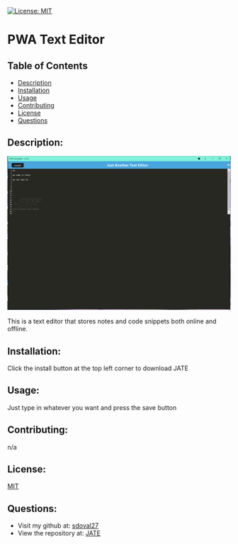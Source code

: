 [![License: MIT](https://img.shields.io/badge/License-MIT-yellow.svg)](https://opensource.org/licenses/MIT)
# PWA Text Editor

## Table of Contents
- [Description](#description)
- [Installation](#installation)
- [Usage](#usage)
- [Contributing](#contributing)
- [License](#license)
- [Questions](#questions)

## Description:
![JATE Screenshot](./client/src/images/JATE-app.png)

 This is a text editor that stores notes and code snippets both online and offline.

## Installation:
 Click the install button at the top left corner to download JATE

## Usage:
 Just type in whatever you want and press the save button

## Contributing:
 n/a

## License:
 [MIT](https://opensource.org/licenses/MIT)

## Questions:
 - Visit my github at: [sdoval27](https://github.com/sdoval27)
 - View the repository at: [JATE](https://github.com/sdoval27/pwa-text-editor)
